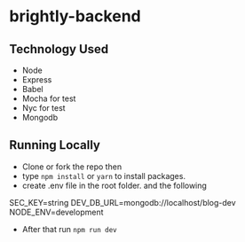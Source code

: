 # brightly-backend


## Technology Used

- Node
- Express
- Babel
- Mocha for test
- Nyc for test 
- Mongodb


## Running Locally

- Clone or fork the repo then 
- type `npm install` or `yarn` to install packages. 
- create .env file in the root folder. and the following

SEC_KEY=string
DEV_DB_URL=mongodb://localhost/blog-dev
NODE_ENV=development

- After that run `npm run dev`